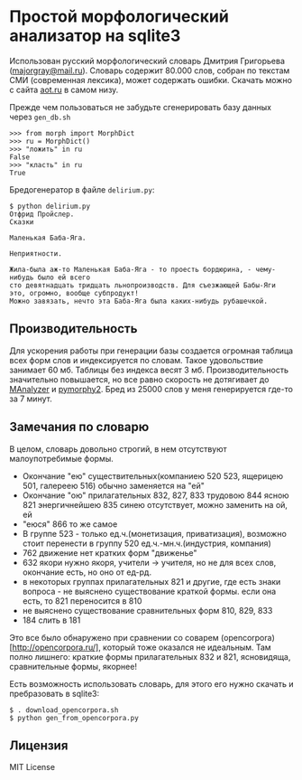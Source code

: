 Простой морфологический анализатор на sqlite3
============

Использован русский морфологический словарь Дмитрия Григорьева (majorgray@mail.ru). Словарь содержит 80.000 слов, собран по текстам СМИ (современная лексика), может содержать ошибки. Скачать можно с сайта [aot.ru](http://aot.ru/download.php) в самом низу.

Прежде чем пользоваться не забудьте сгенерировать базу данных через <code>gen_db.sh</code>

    >>> from morph import MorphDict
    >>> ru = MorphDict()
    >>> "ложить" in ru
    False
    >>> "класть" in ru
    True

Бредогенератор в файле <code>delirium.py</code>:
  
    $ python delirium.py
    Отфрид Пройслер. 
    Сказки 
    
    Маленькая Баба-Яга. 
    
    Неприятности. 
    
    Жила-была аж-то Маленькая Баба-Яга - то проесть бордюрина, - чему-нибудь было ей всего 
    сто девятнадцать тридцать льнопроизводств. Для съезжающей Бабы-Яги это, огромно, вообще субпродукт! 
    Можно завязать, нечто эта Баба-Яга была каких-нибудь рубашечкой. 

Производительность
--------

Для ускорения работы при генерации базы создается огромная таблица всех форм слов и индексируется по словам. Такое удовольствие занимает 60 мб. Таблицы без индекса весят 3 мб. Производительность значительно повышается, но все равно скорость не дотягивает до [MAnalyzer](https://github.com/Melkogotto/MAnalyzer) и [pymorphy2](https://github.com/kmike/pymorphy2). Бред из 25000 слов у меня генерируется где-то за 7 минут. 

Замечания по словарю
--------
В целом, словарь довольно строгий, в нем отсутствуют малоупотребимые формы.

* Окончание "ею" существительных(компаниею 520 523, ящерицею 501, галереею 516) обычно заменяется на "ей" 
* Окончание "ою" прилагательных 832, 827, 833 трудовою 844 ясною 821 энергичнейшею  835 синею отсутствует, можно заменить на ой, ей
* "еюся" 866 то же самое
* В группе 523 - только ед.ч.(монетизация, приватизация), возможно стоит перенести в группу 520 ед.ч.-мн.ч.(индустрия, компания)
* 762 движение нет кратких форм "движенье"
* 632 якори нужно якоря, учители -> учителя, но не для всех слов, окончание есть, но оно от ед-рд.
* в некоторых группах прилагательных 821 и другие, где есть  знаки вопроса - не выяснено существование краткой формы. если она есть, то 821 переносится в 810
* не выяснено существование сравнительных форм 810, 829, 833
* 184 слить в 181

Это все было обнаружено при сравнении со соварем (opencorpora)[http://opencorpora.ru/], который тоже оказался не идеальным. Там полно лишнего: краткие формы прилагательных 832 и 821, ясновидяща, сравнительные формы, якорнее!

Есть возможность использовать словарь, для этого его нужно скачать и пребразовать в sqlite3:

	$ . download_opencorpora.sh
	$ python gen_from_opencorpora.py


Лицензия
--------

MIT License
